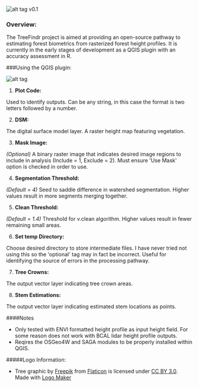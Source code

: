![alt tag](https://github.com/jperkins12/TreeFindr/blob/master/Images/TreeFindr_Logo.png)
v0.1

### Overview:
The TreeFindr project is aimed at providing an open-source pathway to estimating forest biometrics from rasterized forest height profiles. It is currently in the early stages of development as a QGIS plugin with an accuracy assessment in R.

###Using the QGIS plugin:

![alt tag](https://github.com/jperkins12/TreeFindr/blob/master/Images/Execute_Window.PNG)

1. **Plot Code:**

  Used to identify outputs. Can be any string, in this case the format is two letters followed by a number.

2. **DSM:**

  The digital surface model layer. A raster height map featuring vegetation.
  
3. **Mask Image:**

  *(Optional)* A binary raster image that indicates desired image regions to include in analysis (Include = 1, Exclude = 2). Must ensure 'Use Mask' option is checked in order to use.
  
4. **Segmentation Threshold:**
  
  *(Default = 4)* Seed to saddle difference in watershed segmentation. Higher values result in more segments merging together.

5. **Clean Threshold:**

  *(Default = 1.4)* Threshold for v.clean algorithm. Higher values result in fewer remaining small areas.
  
6. **Set temp Directory:**

  Choose desired directory to store intermediate files. I have never tried not using this so the 'optional' tag may in fact be incorrect. Useful for identifying the source of errors in the processing pathway.

7. **Tree Crowns:**

  The output vector layer indicating tree crown areas.

8. **Stem Estimations:**

  The output vector layer indicating estimated stem locations as points.

####Notes
- Only tested with ENVI formatted height profile as input height field. For some reason does not work with BCAL lidar height profile outputs.
- Reqires the OSGeo4W and SAGA modules to be properly installed within QGIS.

#####Logo Information:
- Tree graphic by <a href="http://www.freepik.com/">Freepik</a> from <a href="http://www.flaticon.com/">Flaticon</a> is licensed under <a href="http://creativecommons.org/licenses/by/3.0/" title="Creative Commons BY 3.0">CC BY 3.0</a>. Made with <a href="http://logomakr.com" title="Logo Maker">Logo Maker</a>
